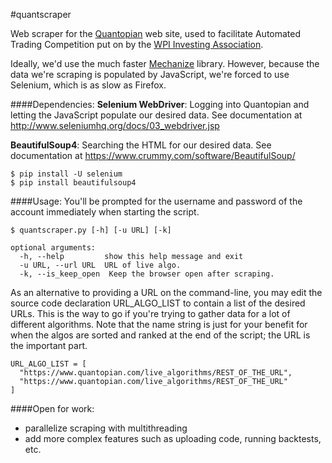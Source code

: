 #quantscraper

Web scraper for the [Quantopian](https://www.quantopian.com/) web site, used to facilitate Automated Trading Competition put on by the [WPI Investing Association](http://users.wpi.edu/~investing/).

Ideally, we'd use the much faster [Mechanize](http://wwwsearch.sourceforge.net/mechanize/) library. However, because the data we're scraping is populated by JavaScript, we're forced to use Selenium, which is as slow as Firefox.

####Dependencies:
<b>Selenium WebDriver</b>: Logging into Quantopian and letting the JavaScript populate our desired data. See documentation at http://www.seleniumhq.org/docs/03_webdriver.jsp

<b>BeautifulSoup4</b>: Searching the HTML for our desired data. See documentation at https://www.crummy.com/software/BeautifulSoup/

    $ pip install -U selenium
    $ pip install beautifulsoup4
        
####Usage: 
You'll be prompted for the username and password of the account immediately when starting the script. 
    
    $ quantscraper.py [-h] [-u URL] [-k]

    optional arguments:
      -h, --help         show this help message and exit
      -u URL, --url URL  URL of live algo.
      -k, --is_keep_open  Keep the browser open after scraping.

As an alternative to providing a URL on the command-line, you may edit the source code declaration URL_ALGO_LIST to contain a list of the desired URLs. This is the way to go if you're trying to gather data for a lot of different algorithms. Note that the name string is just for your benefit for when the algos are sorted and ranked at the end of the script; the URL is the important part.
    
    URL_ALGO_LIST = [
      "https://www.quantopian.com/live_algorithms/REST_OF_THE_URL",
      "https://www.quantopian.com/live_algorithms/REST_OF_THE_URL"
    ]
    
####Open for work:
* parallelize scraping with multithreading
* add more complex features such as uploading code, running backtests, etc.
 
